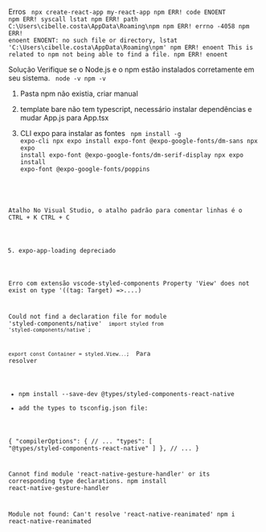 Erros
<code>
npx create-react-app my-react-app
npm ERR! code ENOENT
npm ERR! syscall lstat
npm ERR! path C:\Users\cibelle.costa\AppData\Roaming\npm
npm ERR! errno -4058
npm ERR! enoent ENOENT: no such file or directory, lstat 'C:\Users\cibelle.costa\AppData\Roaming\npm'
npm ERR! enoent This is related to npm not being able to find a file.
npm ERR! enoent
</code>

Solução
Verifique se o Node.js e o npm estão instalados corretamente em seu sistema.
<code>
node -v
npm -v
</code>

1. Pasta npm não existia, criar manual

2. template bare não tem typescript, necessário instalar dependências e mudar App.js para App.tsx

3. CLI expo para instalar as fontes
<code></ccode>
npm install -g expo-cli
npx expo install expo-font @expo-google-fonts/dm-sans
npx expo install expo-font @expo-google-fonts/dm-serif-display
npx expo install expo-font @expo-google-fonts/poppins

Atalho
No Visual Studio, o atalho padrão para comentar linhas é o CTRL + K CTRL + C

5. expo-app-loading depreciado

Erro com extensão vscode-styled-components
Property 'View' does not exist on type '(<Target extends WebTarget>(tag: Target) =>....)


Could not find a declaration file for module 'styled-components/native'
<code>
import styled from 'styled-components/native`;

export const Container = styled.View`
  ...
`;
</code>
Para resolver
* npm install --save-dev @types/styled-components-react-native
* add the types to tsconfig.json file:

{
  "compilerOptions": {
    // ...
    "types": [
      "@types/styled-components-react-native"
    ]
  },
  // ...
}

Cannot find module 'react-native-gesture-handler' or its corresponding type declarations.
npm install react-native-gesture-handler


Module not found: Can't resolve 'react-native-reanimated'
npm i react-native-reanimated
